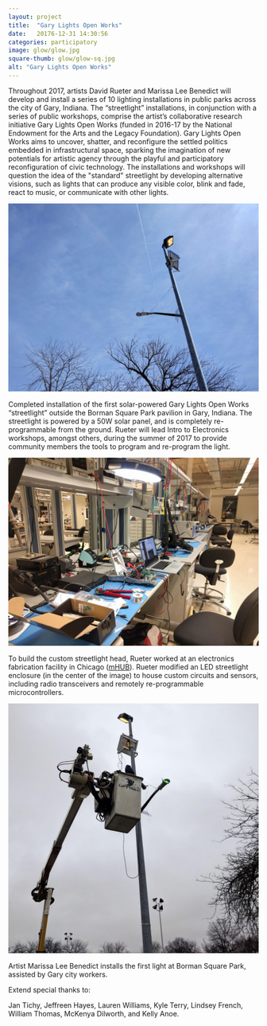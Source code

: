 ```yaml
---
layout: project
title:  "Gary Lights Open Works"
date:   20176-12-31 14:30:56
categories: participatory
image: glow/glow.jpg
square-thumb: glow/glow-sq.jpg
alt: "Gary Lights Open Works"
---
```

Throughout 2017, artists David Rueter and Marissa Lee Benedict will develop and install a series of 10 lighting installations in public parks across the city of Gary, Indiana. The “streetlight” installations, in conjunction with a series of public workshops, comprise the artist’s collaborative research initiative Gary Lights Open Works (funded in 2016-17 by the National Endowment for the Arts and the Legacy Foundation). Gary Lights Open Works aims to uncover, shatter, and reconfigure the settled politics embedded in infrastructural space, sparking the imagination of new potentials for artistic agency through the playful and participatory reconfiguration of civic technology. The installations and workshops will question the idea of the "standard" streetlight by developing alternative visions, such as lights that can produce any visible color, blink and fade, react to music, or communicate with other lights.

![](/img/large/glow/image9.jpg)  

Completed installation of the first solar-powered Gary Lights Open Works &ldquo;streetlight&rdquo; outside the Borman Square Park pavilion in Gary, Indiana. The streetlight is powered by a 50W solar panel, and is completely re-programmable from the ground. Rueter will lead Intro to Electronics workshops, amongst others, during the summer of 2017 to provide community members the tools to program and re-program the light.

![](/img/large/glow/image24.jpg)  

To build the custom streetlight head, Rueter worked at an electronics fabrication facility in Chicago ([mHUB](https://mhubchicago.com/)). Rueter modified an LED streetlight enclosure (in the center of the image) to house custom circuits and sensors, including radio transceivers and remotely re-programmable microcontrollers. 

![](/img/large/glow/image6.jpg)  

Artist Marissa Lee Benedict installs the first light at Borman Square Park, assisted by Gary city workers.



Extend special thanks to:

Jan Tichy, Jeffreen Hayes, Lauren Williams, Kyle Terry, Lindsey French, William Thomas, McKenya Dilworth, and Kelly Anoe.
